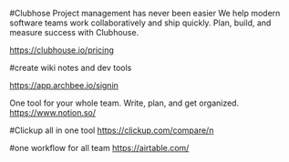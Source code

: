 
#Clubhose 
Project management has never been easier
We help modern software teams work collaboratively and ship quickly. Plan, build, and measure success with Clubhouse.

https://clubhouse.io/pricing


#create wiki notes and dev tools

https://app.archbee.io/signin

One tool for your whole team. Write, plan, and get organized.
https://www.notion.so/

#Clickup all in one tool 
https://clickup.com/compare/n

#one workflow for all team
https://airtable.com/
